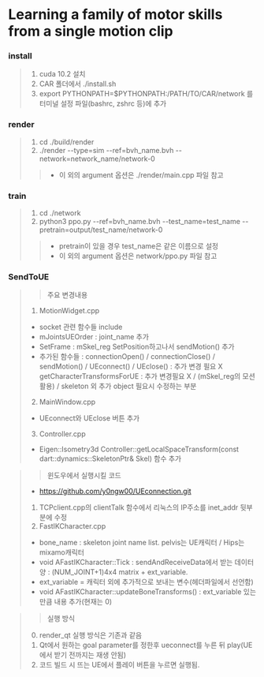 # Learning a family of motor skills from a single motion clip

### install 

> 1. cuda 10.2 설치
> 2. CAR 폴더에서 ./install.sh
> 3. export PYTHONPATH=$PYTHONPATH:/PATH/TO/CAR/network 를 터미널 설정 파일(bashrc, zshrc 등)에 추가

### render

> 1. cd ./build/render
> 2. ./render --type=sim --ref=bvh_name.bvh --network=network_name/network-0
>> * 이 외의 argument 옵션은 ./render/main.cpp 파일 참고

### train

> 1. cd ./network
> 2. python3 ppo.py --ref=bvh_name.bvh --test_name=test_name --pretrain=output/test_name/network-0
>> * pretrain이 있을 경우 test_name은 같은 이름으로 설정
>> * 이 외의 argument 옵션은 network/ppo.py 파일 참고

### SendToUE

>> 주요 변경내용
> 1. MotionWidget.cpp
>  - socket 관련 함수들 include
>  - mJointsUEOrder : joint_name 추가
>  - SetFrame : mSkel_reg SetPosition하고나서 sendMotion() 추가
>  - 추가된 함수들 : connectionOpen() / connectionClose() / sendMotion() / UEconnect() / UEclose() : 추가 변경 필요 X
>                 getCharacterTransformsForUE : 추가 변경필요 X / (mSkel_reg의 모션 활용) / skeleton 외 추가 object 필요시 수정하는 부분
> 2. MainWindow.cpp
> - UEconnect와 UEclose 버튼 추가
> 3. Controller.cpp
> - Eigen::Isometry3d Controller::getLocalSpaceTransform(const dart::dynamics::SkeletonPtr& Skel) 함수 추가
               
>> 윈도우에서 실행시킬 코드
> - https://github.com/y0ngw00/UEconnection.git
> 1. TCPclient.cpp의 clientTalk 함수에서 리눅스의 IP주소를 inet_addr 뒷부분에 수정
> 2. FastIKCharacter.cpp
>  - bone_name : skeleton joint name list. pelvis는 UE캐릭터 /  Hips는 mixamo캐릭터
>  - void AFastIKCharacter::Tick : sendAndReceiveData에서 받는 데이터 양 : (NUM_JOINT+1)4x4 matrix + ext_variable.
>  - ext_variable = 캐릭터 외에 추가적으로 보내는 변수(헤더파일에서 선언함)
>  - void AFastIKCharacter::updateBoneTransforms() : ext_variable 있는 만큼 내용 추가(현재는 0)

>> 실행 방식
> 0. render_qt 실행 방식은 기존과 같음
> 1. Qt에서 원하는 goal parameter를 정한후 ueconnect를 누른 뒤 play(UE에서 받기 전까지는 재생 안됨)
> 2. 코드 빌드 시 뜨는 UE에서 플레이 버튼을 누르면 실행됨.
